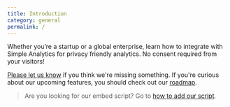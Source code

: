 ```yaml
---
title: Introduction
category: general
permalink: /
---
```


Whether you’re a startup or a global enterprise, learn how to integrate with Simple Analytics for privacy friendly analytics. No consent required from your visitors!

[Please let us know](https://simpleanalytics.com/feedback) if you think we're missing something. If you're curious about our upcoming features, you should check out our [roadmap](https://simpleanalytics.com/roadmap).

> Are you looking for our embed script? Go to [how to add our script](/script).

<img class="undraw-svg" src="/images/undraw-filing-system.svg" alt="">
